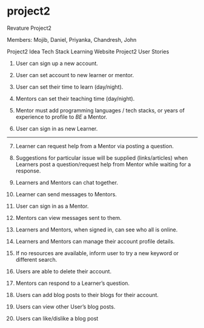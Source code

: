 # project2

Revature Project2

Members:
Mojib, Daniel, Priyanka, Chandresh, John

Project2 Idea Tech Stack Learning Website Project2 User Stories

1) User can sign up a new account.
2) User can set account to new learner or mentor.
3) User can set their time to learn (day/night).
4) Mentors can set their teaching time (day/night).


5) Mentor must add programming languages / tech stacks, or years of experience to profile to *BE* a Mentor.
6) User can sign in as new Learner.

-----

7) Learner can request help from a Mentor via posting a question.

8) Suggestions for particular issue will be supplied (links/articles) when Learners post a question/request help from
   Mentor while waiting for a response.
9) Learners and Mentors can chat together.
10) Learner can send messages to Mentors.

11) User can sign in as a Mentor.
12) Mentors can view messages sent to them.
13) Learners and Mentors, when signed in, can see who all is online.
14) Learners and Mentors can manage their account profile details.
15) If no resources are available, inform user to try a new keyword or different search.
16) Users are able to delete their account.
17) Mentors can respond to a Learner’s question.
18) Users can add blog posts to their blogs for their account.
19) Users can view other User’s blog posts.
20) Users can like/dislike a blog post